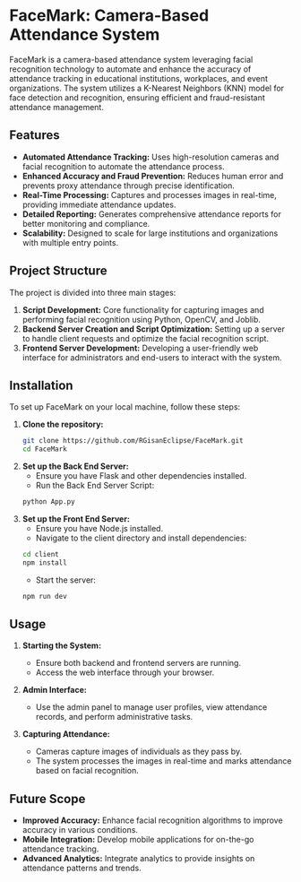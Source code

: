 # FaceMark: Camera-Based Attendance System

FaceMark is a camera-based attendance system leveraging facial recognition technology to automate and enhance the accuracy of attendance tracking in educational institutions, workplaces, and event organizations. The system utilizes a K-Nearest Neighbors (KNN) model for face detection and recognition, ensuring efficient and fraud-resistant attendance management.

## Features
- **Automated Attendance Tracking:** Uses high-resolution cameras and facial recognition to automate the attendance process.
- **Enhanced Accuracy and Fraud Prevention:** Reduces human error and prevents proxy attendance through precise identification.
- **Real-Time Processing:** Captures and processes images in real-time, providing immediate attendance updates.
- **Detailed Reporting:** Generates comprehensive attendance reports for better monitoring and compliance.
- **Scalability:** Designed to scale for large institutions and organizations with multiple entry points.

## Project Structure
The project is divided into three main stages:
1. **Script Development:** Core functionality for capturing images and performing facial recognition using Python, OpenCV, and Joblib.
2. **Backend Server Creation and Script Optimization:** Setting up a server to handle client requests and optimize the facial recognition script.
3. **Frontend Server Development:** Developing a user-friendly web interface for administrators and end-users to interact with the system.

## Installation
To set up FaceMark on your local machine, follow these steps:

 1. **Clone the repository:**
	 ```bash
    git clone https://github.com/RGisanEclipse/FaceMark.git
    cd FaceMark
    ```
 2. **Set up the Back End Server:**
	 - Ensure you have Flask and other dependencies installed.
	 - Run the Back End Server Script:
	 ```bash
    python App.py
    ```
 3. **Set up the Front End Server:**
	 - Ensure you have Node.js installed.
	 - Navigate to the client directory and install dependencies:
	 ```bash
    cd client
    npm install
    ```
    - Start the server:
     ```bash
    npm run dev
    ```
 ## Usage
1. **Starting the System:**
   - Ensure both backend and frontend servers are running.
   - Access the web interface through your browser.

2. **Admin Interface:**
   - Use the admin panel to manage user profiles, view attendance records, and perform administrative tasks.

3. **Capturing Attendance:**
   - Cameras capture images of individuals as they pass by.
   - The system processes the images in real-time and marks attendance based on facial recognition.

## Future Scope
- **Improved Accuracy:** Enhance facial recognition algorithms to improve accuracy in various conditions.
- **Mobile Integration:** Develop mobile applications for on-the-go attendance tracking.
- **Advanced Analytics:** Integrate analytics to provide insights on attendance patterns and trends.

